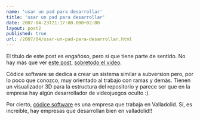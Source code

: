 ```yaml
---
name: 'usar un pad para desarrollar'
title: 'usar un pad para desarrollar'
date: 2007-04-23T21:17:00.000+02:00
layout: post2
published: true
url: /2007/04/usar-un-pad-para-desarrollar.html
---
```


El título de este post es engañoso, pero sí que tiene parte de sentido. No hay más que ver [este post](http://codicesoftware.blogspot.com/2007/04/last-weekend-i-had-chance-to-spend-some.html), [sobretodo el video](http://video.google.com/videoplay?docid=7398842924617499506).  
  
Códice software se dedica a crear un sistema similar a subversion pero, por lo poco que conozco, muy orientado al trabajo con ramas y demás. Tienen un visualizador 3D para la estructura del repositorio y parece ser que en la empresa hay algún desarrollador de videojuegos oculto :).  
  
Por cierto, [códice software](http://www.codicesoftware.es/escompany.aspx) es una empresa que trabaja en Valladolid. Sí, es increíble, hay empresas que desarrollan bien en valladolid!!